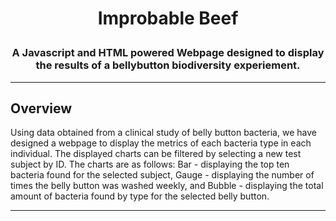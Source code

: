 # **<p align="center">Improbable Beef</p>**

### **<p align="center">A Javascript and HTML powered Webpage designed to display the results of a bellybutton biodiversity experiement.</p>**

---
## Overview
Using data obtained from a clinical study of belly button bacteria, we have designed a webpage to display the metrics of each bacteria type in each individual. The displayed charts can be filtered by selecting a new test subject by ID. The charts are as follows: Bar - displaying the top ten bacteria found for the selected subject, Gauge - displaying the number of times the belly button was washed weekly, and Bubble - displaying the total amount of bacteria found by type for the selected belly button.

---
